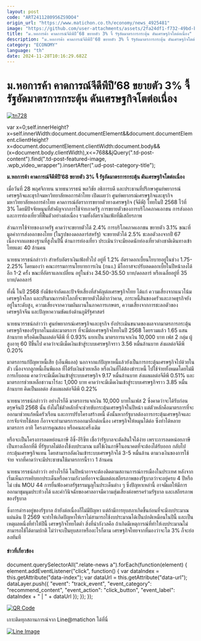 ```yaml
---
layout: post
code: "ART2411280956ZS9DO4"
origin_url: "https://www.matichon.co.th/economy/news_4925481"
image: "https://github.com/user-attachments/assets/2fa24df1-f732-49bd-b770-7897b37b395a"
title: "ม.หอการค้า คาดการณ์จีดีพีปี’68 ขยายตัว 3% จี้ รัฐอัดมาตรการกระตุ้น ดันเศรษฐกิจโตต่อเนื่อง"
description: "ม.หอการค้า คาดการณ์จีดีพีปี'68 ขยายตัว 3% จี้ รัฐอัดมาตรการกระตุ้น ดันเศรษฐกิจโตต่อเนื่อง"
category: "ECONOMY"
language: "th"
date: 2024-11-28T10:16:29.682Z
---
```


# ม.หอการค้า คาดการณ์จีดีพีปี’68 ขยายตัว 3% จี้ รัฐอัดมาตรการกระตุ้น ดันเศรษฐกิจโตต่อเนื่อง

[![](https://www.matichon.co.th/wp-content/uploads/2024/11/tn728-1.jpg "tn728")](https://www.matichon.co.th/wp-content/uploads/2024/11/tn728-1.jpg)

var x=0;self.innerHeight?x=self.innerWidth:document.documentElement&&document.documentElement.clientHeight?x=document.documentElement.clientWidth:document.body&&(x=document.body.clientWidth),x<=768&&jQuery(".td-post-content").find(".td-post-featured-image, .wpb\_video\_wrapper").insertAfter(".ud-post-category-title");

**ม.หอการค้า คาดการณ์จีดีพีปี’68 ขยายตัว 3% จี้ รัฐอัดมาตรการกระตุ้น ดันเศรษฐกิจโตต่อเนื่อง**

เมื่อวันที่ 28 พฤศจิกายน นายธนวรรธน์ พลวิชัย อธิการบดี และประธานที่ปรึกษาศูนย์พยากรณ์เศรษฐกิจและธุรกิจมหาวิทยาลัยหอการค้าไทย เปิดเผยว่า ศูนย์พยากรณ์เศรษฐกิจและธุรกิจ มหาวิทยาลัยหอการค้าไทย คาดการณ์อัตราการขยายตัวทางเศรษฐกิจ (จีดีพี) ไทยในปี 2568 ไว้ที่ 3% โดยมีปัจจัยหนุนที่สำคัญจากการใช้จ่ายภาครัฐ การขยายตัวของการบริโภคภาคเอกชน การส่งออก และการท่องเที่ยวที่ฟื้นตัวอย่างต่อเนื่อง รวมทั้งอัตราเงินเฟ้อที่มีเสถียรภาพ

ส่วนการใช้จ่ายของภาครัฐ คาดว่าจะขยายตัวได้ 2.4% การบริโภคภาคเอกชน ขยายตัว 3.1% ขณะที่มูลค่าการส่งออกของไทย (ในรูปของดอลลาร์สหรัฐ) จะขยายตัวได้ 2.5% ชะลอตัวลงจากปี 67 เนื่องจากผลของฐานที่สูงในปีนี้ ด้านการท่องเที่ยว ประเมินว่าจะมียอดนักท่องเที่ยวต่างชาติเดินทางเข้าไทยแตะ 40 ล้านคน

นายธนวรรธน์กล่าวว่า สำหรับอัตราเงินเฟ้อทั่วไป อยู่ที่ 1.2% อัตราดอกเบี้ยนโยบายอยู่ในช่วง 1.75-2.25% โดยมองว่า คณะกรรมการนโยบายการเงิน (กนง.) มีโอกาสจะปรับลดดอกเบี้ยในปีหน้าลงได้อีก 1-2 ครั้ง ขณะที่อัตราแลกเปลี่ยน อยู่ในช่วง 34.50-35.50 บาท/ดอลลาร์ หรือเฉลี่ยอยู่ที่ 35 บาท/ดอลลาร์

ทั้งนี้ ในปี 2568 ยังมีข้อจำกัดและปัจจัยเสี่ยงที่สำคัญต่อเศรษฐกิจไทย ได้แก่ ความเสี่ยงจากแนวโน้มเศรษฐกิจโลก และปริมาณการค้าโลกที่จะขยายตัวได้ต่ำกว่าคาด, ภาระหนี้สินของครัวและภาคธุรกิจยังอยู่ในระดับสูง, ความเสี่ยงจากความผันผวนในภาคการเกษตร, ความเสี่ยงจากการชะลอตัวของเศรษฐกิจจีน และปัญหาความขัดแย้งด้านภูมิรัฐศาสตร์

นายธนวรรธน์กล่าวว่า ศูนย์พยากรณ์เศรษฐกิจและธุรกิจ ยังประเมินขนาดของผลจากมาตรการกระตุ้นเศรษฐกิจของรัฐบาลในแต่ละมาตรการ ที่จะมีต่อเศรษฐกิจไทยในปี 2568 โดยรวมแล้ว 1.65 แสนล้านบาท หรือคิดเป็นผลต่อจีดีพี ที่ 0.93% แยกเป็น มาตรการแจกเงิน 10,000 บาท เฟส 2 กลุ่ม ผู้สูงอายุ 60 ปีขึ้นไป คาดว่าจะมีเม็ดเงินเข้าสู่ระบบเศรษฐกิจราว 3.56 หมื่นล้านบาท ส่งผลต่อจีดีพี 0.20%

มาตรการแก้ปัญหาหนี้เสีย (เอ็นพีแอล) นอกจากแก้ปัญหาหนี้แล้วยังเป็นการกระตุ้นเศรษฐกิจไปด้วยในตัว เนื่องจากลูกหนี้เอ็นพีแอล ที่ได้รับเงินช่วยเหลือ หรือเงินที่ได้ต้องชำระหนี้ ไปใช้จ่ายทั้งหมดโดยไม่มีการเก็บออม คาดว่าจะมีเม็ดเงินเข้าสู่ระบบเศรษฐกิจ 9.17 หมื่นล้านบาท ส่งผลผลต่อจีดีพี 0.51% และมาตรการช่วยเหลือชาวนาไร่ละ 1,000 บาท คาดว่าจะมีเม็ดเงินเข้าสู่ระบบเศรษฐกิจราว 3.85 หมื่นล้านบาท คิดเป็นผลต่อ ส่งผลผลต่อจีดีพี 0.22%

นายธนวรรธน์กล่าวว่า อย่างไรก็ดี มาตรการแจกเงิน 10,000 บาทในเฟส 2 ซึ่งคาดว่าจะได้รับก่อนตรุษจีนปี 2568 นั้น ยังไม่ใช่ตัวหลักที่จะช่วยขับกระตุ้นเศรษฐกิจในปีหน้า แต่ตัวหลักคือมาตรการที่จะออกมาช่วยแก้หนี้ครัวเรือน และการปรับโครงสร้างหนี้ ดังนั้นหากรัฐบาลต้องการกระตุ้นเศรษฐกิจและการจับจ่ายใช้สอย ก็อาจจะทำมาตรการออกมาอีกต่อเนื่อง เศรษฐกิจให้หมุนได้ต่อ ซึ่งทำได้หลายมาตรการ อาทิ โครงการคูณสอง หรือคนละครึ่งเดิม

หรือจะเป็นโครงการลดหย่อนภาษี อีซี่-อีรีซีท เชื่อว่ารัฐบาลจะตัดสินใจได้ง่าย เพราะการลดหน่อยภาษีเป็นทางเลือกที่ดี ที่รัฐบาลไม่ต้องใช้งบประมาณ แต่ใช้เงินภาษีในอนาคตที่จะต้องได้รับออก กลับไปกระตุ้นเศรษฐกิจแทน โดยสามารถอัดเงินเข้าระบบเศรษฐกิจได้ 3-5 หมื่นล้าน ตามวงเงินของการใช้จ่าย จากที่คาดว่าจะมีประชาชนใช้มาตรการนี้ราว 1 ล้านคน

นายธนวรรธน์กล่าวว่า อย่างไรก็ดี ในปีหน้าอาจจะต้องติดตามสถานการณ์การเมืองในประเทศ หลังจากเริ่มเห็นการหยิบยกประเด็นหรือความกังวลที่อาจจะมีผลต่อเสถียรภาพของรัฐบาลว่าจะอยู่ครบ 4 ปีหรือไม่ เช่น MOU 44 การยื่นฟ้องศาลรัฐธรรมนูญในประเด็นต่าง ๆ ซึ่งปัญหาเหล่านี้ อาจมีผลให้มีการออกมาชุมนุมประท้วงได้ และคำวินิจฉัยของศาลอาจมีความสุ่มเสี่ยงต่อพรรคร่วมรัฐบาล และเสถียรภาพของรัฐบาล

ซึ่งการดำรงอยู่ของรัฐบาล ถ้ายังต่อเนื่องก็ไม่มีปัญหา แต่ถ้ามีการยุบสภาเกิดขึ้นก่อนที่จะมีงบประมาณแผ่นดิน ปี 2569 จะทำให้เกิดปัญหาให้เราไม่สามารถใช้งบประมาณได้เป็นปกติเหมือนในปีนี้ และเป็นเหตุผลหนึ่งที่ทำให้ปีนี้ เศรษฐกิจไทยโตต่ำ สิ่งที่น่ากังวลคือ ถ้าเกิดมีเหตุการณ์ที่ทำให้งบประมาณไม่สามารถใช้ได้ตามปกติ ไม่ว่าจะเป็นยุบสภาหรืออะไรก็ตาม เศรษฐกิจไทยจากที่มองว่าจะโต 3% ก็จะย่อลงทันที

#### ข่าวที่เกี่ยวข้อง

document.querySelectorAll(".relate-news a").forEach(function(element) { element.addEventListener("click", function() { var dataIndex = this.getAttribute("data-index"); var dataUrl = this.getAttribute("data-url"); dataLayer.push({ "event": "track\_event", "event\_category": "recommend\_content", "event\_action": "click\_button", "event\_label": dataIndex + " | " + dataUrl }); }); });

[![QR Code](https://www.matichon.co.th/wp-content/uploads/2023/07/wob1371z.jpg)](https://lin.ee/ht0nDxX)

เกาะติดทุกสถานการณ์จาก Line@matichon ได้ที่นี่

[![Line Image](https://www.matichon.co.th/wp-content/uploads/2023/07/th.png)](https://lin.ee/ht0nDxX)